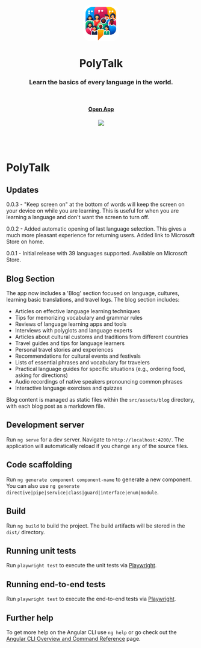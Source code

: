 <div align="center">
	<img style="border-radius: 20px" src="public/favicon.png" width="96">
	<h1>PolyTalk</h1>
	<h3>Learn the basics of every language in the world.</h3>
	<br>
	<h4><a href="https://polytalk.me">Open App</a></h4>
	<h4>
	<a href="https://apps.microsoft.com/detail/9NLCCGZQ48TX">
            <img
              src="https://get.microsoft.com/images/en-us%20dark.svg"
              width="200"
            />
          </a></h4>
</div>
<br>
<br>

# PolyTalk


## Updates

0.0.3 - "Keep screen on" at the bottom of words will keep the screen on your device on while you are learning. This is useful for when you are learning a language and don't want the screen to turn off.

0.0.2 - Added automatic opening of last language selection. This gives a much more pleasant experience for returning users. Added link to Microsoft Store on home.

0.0.1 - Initial release with 39 languages supported. Available on Microsoft Store.

## Blog Section

The app now includes a 'Blog' section focused on language, cultures, learning basic translations, and travel logs. The blog section includes:

* Articles on effective language learning techniques
* Tips for memorizing vocabulary and grammar rules
* Reviews of language learning apps and tools
* Interviews with polyglots and language experts
* Articles about cultural customs and traditions from different countries
* Travel guides and tips for language learners
* Personal travel stories and experiences
* Recommendations for cultural events and festivals
* Lists of essential phrases and vocabulary for travelers
* Practical language guides for specific situations (e.g., ordering food, asking for directions)
* Audio recordings of native speakers pronouncing common phrases
* Interactive language exercises and quizzes

Blog content is managed as static files within the `src/assets/blog` directory, with each blog post as a markdown file.

## Development server

Run `ng serve` for a dev server. Navigate to `http://localhost:4200/`. The application will automatically reload if you change any of the source files.

## Code scaffolding

Run `ng generate component component-name` to generate a new component. You can also use `ng generate directive|pipe|service|class|guard|interface|enum|module`.

## Build

Run `ng build` to build the project. The build artifacts will be stored in the `dist/` directory.

## Running unit tests

Run `playwright test` to execute the unit tests via [Playwright](https://playwright.dev).

## Running end-to-end tests

Run `playwright test` to execute the end-to-end tests via [Playwright](https://playwright.dev).

## Further help

To get more help on the Angular CLI use `ng help` or go check out the [Angular CLI Overview and Command Reference](https://angular.dev/tools/cli) page.
